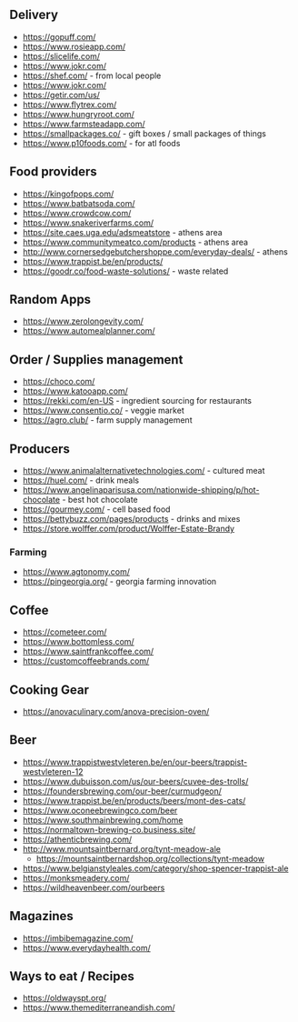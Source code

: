 ## Delivery

- https://gopuff.com/
- https://www.rosieapp.com/
- https://slicelife.com/
- https://www.jokr.com/
- https://shef.com/ - from local people
- https://www.jokr.com/
- https://getir.com/us/
- https://www.flytrex.com/
- https://www.hungryroot.com/
- https://www.farmsteadapp.com/
- https://smallpackages.co/ - gift boxes / small packages of things
- https://www.p10foods.com/ - for atl foods

## Food providers

- https://kingofpops.com/
- https://www.batbatsoda.com/
- https://www.crowdcow.com/
- https://www.snakeriverfarms.com/
- https://site.caes.uga.edu/adsmeatstore - athens area
- https://www.communitymeatco.com/products - athens area
- http://www.cornersedgebutchershoppe.com/everyday-deals/ - athens
- https://www.trappist.be/en/products/
- https://goodr.co/food-waste-solutions/ - waste related


## Random Apps

- https://www.zerolongevity.com/
- https://www.automealplanner.com/

## Order / Supplies management

- https://choco.com/
- https://www.katooapp.com/
- https://rekki.com/en-US - ingredient sourcing for restaurants
- https://www.consentio.co/ - veggie market
- https://agro.club/ - farm supply management

## Producers

- https://www.animalalternativetechnologies.com/ - cultured meat
- https://huel.com/ - drink meals
- https://www.angelinaparisusa.com/nationwide-shipping/p/hot-chocolate - best hot chocolate
- https://gourmey.com/ - cell based food
- https://bettybuzz.com/pages/products - drinks and mixes
- https://store.wolffer.com/product/Wolffer-Estate-Brandy

### Farming

- https://www.agtonomy.com/
- https://pingeorgia.org/ - georgia farming innovation

## Coffee

- https://cometeer.com/
- https://www.bottomless.com/
- https://www.saintfrankcoffee.com/
- https://customcoffeebrands.com/

## Cooking Gear

- https://anovaculinary.com/anova-precision-oven/

## Beer

- https://www.trappistwestvleteren.be/en/our-beers/trappist-westvleteren-12
- https://www.dubuisson.com/us/our-beers/cuvee-des-trolls/
- https://foundersbrewing.com/our-beer/curmudgeon/
- https://www.trappist.be/en/products/beers/mont-des-cats/
- https://www.oconeebrewingco.com/beer
- https://www.southmainbrewing.com/home
- https://normaltown-brewing-co.business.site/
- https://athenticbrewing.com/
- http://www.mountsaintbernard.org/tynt-meadow-ale
  - https://mountsaintbernardshop.org/collections/tynt-meadow
- https://www.belgianstyleales.com/category/shop-spencer-trappist-ale
- https://monksmeadery.com/
- https://wildheavenbeer.com/ourbeers

## Magazines

- https://imbibemagazine.com/
- https://www.everydayhealth.com/


## Ways to eat / Recipes
- https://oldwayspt.org/
- https://www.themediterraneandish.com/